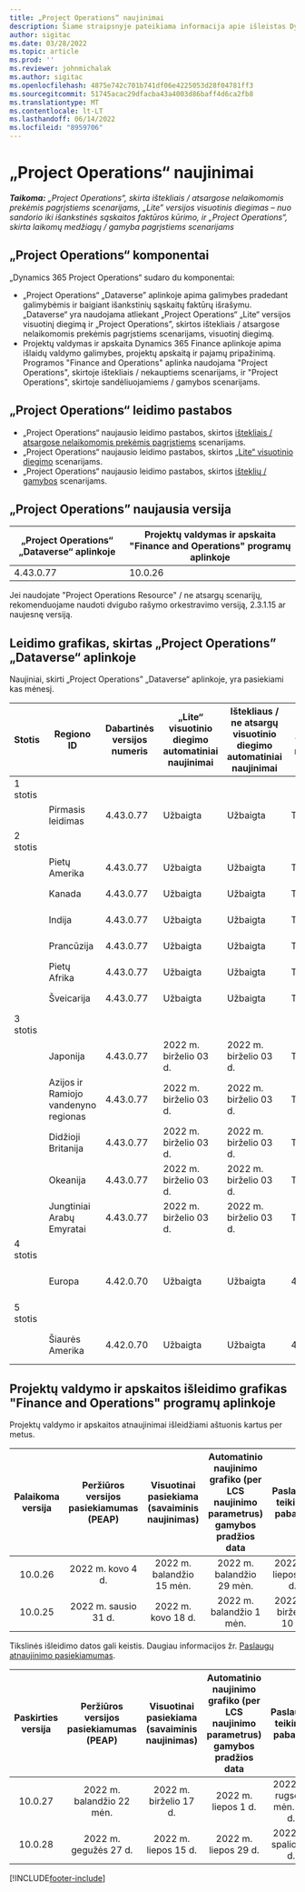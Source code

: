 ```yaml
---
title: „Project Operations“ naujinimai
description: Šiame straipsnyje pateikiama informacija apie išleistas Dynamics 365 Project Operations.
author: sigitac
ms.date: 03/28/2022
ms.topic: article
ms.prod: ''
ms.reviewer: johnmichalak
ms.author: sigitac
ms.openlocfilehash: 4875e742c701b741df06e4225053d28f04781ff3
ms.sourcegitcommit: 51745acac29dfacba43a4003d86baff4d6ca2fb8
ms.translationtype: MT
ms.contentlocale: lt-LT
ms.lasthandoff: 06/14/2022
ms.locfileid: "8959706"
---
```

# <a name="project-operations-updates"></a>„Project Operations“ naujinimai

_**Taikoma:** „Project Operations“, skirta ištekliais / atsargose nelaikomomis prekėmis pagrįstiems scenarijams, „Lite” versijos visuotinis diegimas – nuo sandorio iki išankstinės sąskaitos faktūros kūrimo, ir „Project Operations“, skirta laikomų medžiagų / gamyba pagrįstiems scenarijams_



## <a name="project-operations-components"></a>„Project Operations“ komponentai

„Dynamics 365 Project Operations“ sudaro du komponentai:

- „Project Operations“ „Dataverse” aplinkoje apima galimybes pradedant galimybėmis ir baigiant išankstinių sąskaitų faktūrų išrašymu. „Dataverse“ yra naudojama atliekant „Project Operations“ „Lite“ versijos visuotinį diegimą ir „Project Operations”, skirtos ištekliais / atsargose nelaikomomis prekėmis pagrįstiems scenarijams, visuotinį diegimą.
- Projektų valdymas ir apskaita Dynamics 365 Finance aplinkoje apima išlaidų valdymo galimybes, projektų apskaitą ir pajamų pripažinimą. Programos "Finance and Operations" aplinka naudojama "Project Operations", skirtoje ištekliais / nekauptiems scenarijams, ir "Project Operations", skirtoje sandėliuojamiems / gamybos scenarijams.

## <a name="project-operations-release-notes"></a>„Project Operations“ leidimo pastabos
- „Project Operations“ naujausio leidimo pastabos, skirtos [ištekliais / atsargose nelaikomomis prekėmis pagrįstiems](whats-new-may-2022-resource-based.md) scenarijams.
- „Project Operations“ naujausio leidimo pastabos, skirtos [„Lite“ visuotinio diegimo](../pro/whats-new/whats-new-may-2022-lite.md) scenarijams.
- „Project Operations“ naujausio leidimo pastabos, skirtos [išteklių /  gamybos](../prod-pma/whats-new/whats-new-oct-2021-stocked.md) scenarijams.

## <a name="project-operations-latest-version"></a>„Project Operations” naujausia versija

| „Project Operations“ „Dataverse“ aplinkoje | Projektų valdymas ir apskaita "Finance and Operations" programų aplinkoje | 
| --- | --- |
| 4.43.0.77 | 10.0.26 |

Jei naudojate "Project Operations Resource" / ne atsargų scenarijų, rekomenduojame naudoti dvigubo rašymo orkestravimo versiją, 2.3.1.15 ar naujesnę versiją.

## <a name="release-schedule-for-project-operations-on-dataverse-environment"></a>Leidimo grafikas, skirtas „Project Operations” „Dataverse“ aplinkoje

Naujiniai, skirti „Project Operations” „Dataverse“ aplinkoje, yra pasiekiami kas mėnesį. 

| Stotis | Regiono ID | Dabartinės versijos numeris | „Lite“ visuotinio diegimo automatiniai naujinimai | Ištekliaus / ne atsargų visuotinio diegimo automatiniai naujinimai | Kitas versijos numeris | Kita visuotinai pasiekiama versija |
|-----------|-----------------------|-----------------|--------------------|---------------------|---------------------|---------------------|
| 1 stotis |   &nbsp;              |    &nbsp;       | &nbsp;             |      &nbsp;         |      &nbsp;         |      &nbsp;         |
|   &nbsp;  | Pirmasis leidimas         |  4.43.0.77      | Užbaigta           | Užbaigta            | TBD                 | 2022 m. liepos 01 d.       |
| 2 stotis |   &nbsp;              |    &nbsp;       | &nbsp;             |      &nbsp;         |      &nbsp;         |      &nbsp;         |
|   &nbsp;  | Pietų Amerika         |  4.43.0.77      | Užbaigta           | Užbaigta            | TBD                 | 2022 m. liepos 01 d.       |
|   &nbsp;  | Kanada                |  4.43.0.77      | Užbaigta           | Užbaigta            | TBD                 | 2022 m. liepos 01 d.       |
|   &nbsp;  | Indija                 |  4.43.0.77      | Užbaigta           | Užbaigta            | TBD                 | 2022 m. liepos 01 d.       |
|   &nbsp;  | Prancūzija                |  4.43.0.77      | Užbaigta           | Užbaigta            | TBD                 | 2022 m. liepos 01 d.       |
|   &nbsp;  | Pietų Afrika          |  4.43.0.77      | Užbaigta           | Užbaigta            | TBD                 | 2022 m. liepos 01 d.       |
|   &nbsp;  | Šveicarija           |  4.43.0.77      | Užbaigta           | Užbaigta            | TBD                 | 2022 m. liepos 01 d.       |
| 3 stotis |      &nbsp;           |     &nbsp;      |     &nbsp;         |      &nbsp;         |      &nbsp;         |      &nbsp;         |
|   &nbsp;  | Japonija                 |  4.43.0.77      | 2022 m. birželio 03 d.      | 2022 m. birželio 03 d.       | TBD                 | 2022 m. liepos 08 d.       |
|   &nbsp;  | Azijos ir Ramiojo vandenyno regionas          |  4.43.0.77      | 2022 m. birželio 03 d.      | 2022 m. birželio 03 d.       | TBD                 | 2022 m. liepos 08 d.       |
|   &nbsp;  | Didžioji Britanija         |  4.43.0.77      | 2022 m. birželio 03 d.      | 2022 m. birželio 03 d.       | TBD                 | 2022 m. liepos 08 d.       |
|   &nbsp;  | Okeanija               |  4.43.0.77      | 2022 m. birželio 03 d.      | 2022 m. birželio 03 d.       | TBD                 | 2022 m. liepos 08 d.       |
|   &nbsp;  | Jungtiniai Arabų Emyratai  |  4.43.0.77      | 2022 m. birželio 03 d.      | 2022 m. birželio 03 d.       | TBD                 | 2022 m. liepos 08 d.       |
| 4 stotis |     &nbsp;            |     &nbsp;      |     &nbsp;         |      &nbsp;         |      &nbsp;         |      &nbsp;         |
|   &nbsp;  | Europa                |  4.42.0.70      | Užbaigta           | Užbaigta            | 4.43.0.77           | 2022 m. birželio 10 d.       |
| 5 stotis |     &nbsp;            |     &nbsp;      |     &nbsp;         |      &nbsp;         |      &nbsp;         |      &nbsp;         |
|   &nbsp;  | Šiaurės Amerika         |  4.42.0.70      | Užbaigta           | Užbaigta            | 4.43.0.77           | 2022 m. birželio 17 d.       |

## <a name="release-schedule-for-project-management-and-accounting-in-the-finance-and-operations-apps-environment"></a>Projektų valdymo ir apskaitos išleidimo grafikas "Finance and Operations" programų aplinkoje

Projektų valdymo ir apskaitos atnaujinimai išleidžiami aštuonis kartus per metus.

|Palaikoma versija| Peržiūros versijos pasiekiamumas (PEAP) | Visuotinai pasiekiama (savaiminis naujinimas) | Automatinio naujinimo grafiko (per LCS naujinimo parametrus) gamybos pradžios data |   Paslaugų teikimo pabaiga   |
|:---------------:|:---------------------------:|:---------------------------------:|:--------------------------------------------------------------------:|:------------------:|
|     10.0.26     |      2022 m. kovo 4 d.          |        2022 m. balandžio 15 mėn.             |                          2022 m. balandžio 29 mėn.                              | 2022 m. liepos 15 d.      |
|     10.0.25     |      2022 m. sausio 31 d.       |        2022 m. kovo 18 d.             |                          2022 m. balandžio 1 mėn.                               | 2022 m. birželio 10 d.      |


Tikslinės išleidimo datos gali keistis. Daugiau informacijos žr. [Paslaugų atnaujinimo pasiekiamumas](/dynamics365/fin-ops-core/fin-ops/get-started/public-preview-releases?toc=%2fdynamics365%2ffinance%2ftoc.json).

|Paskirties versija | Peržiūros versijos pasiekiamumas (PEAP) | Visuotinai pasiekiama (savaiminis naujinimas) | Automatinio naujinimo grafiko (per LCS naujinimo parametrus) gamybos pradžios data |   Paslaugų teikimo pabaiga   |
|:---------------:|:---------------------------:|:---------------------------------:|:--------------------------------------------------------------------:|:------------------:|
|     10.0.27     |      2022 m. balandžio 22 mėn.         |        2022 m. birželio 17 d.              |                          2022 m. liepos 1 d.                                | 2022 m. rugsėjo mėn. 16 d. |
|     10.0.28     |      2022 m. gegužės 27 d.           |        2022 m. liepos 15 d.              |                          2022 m. liepos 29 d.                               | 2022 m. spalio 21 d.   |

[!INCLUDE[footer-include](../includes/footer-banner.md)]
